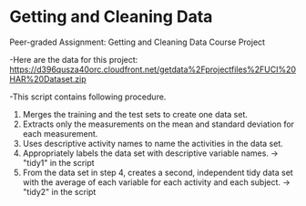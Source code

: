# Getting and Cleaning Data
Peer-graded Assignment: Getting and Cleaning Data Course Project

-Here are the data for this project:
https://d396qusza40orc.cloudfront.net/getdata%2Fprojectfiles%2FUCI%20HAR%20Dataset.zip

-This script contains following procedure.
1. Merges the training and the test sets to create one data set.
2. Extracts only the measurements on the mean and standard deviation for each measurement.
3. Uses descriptive activity names to name the activities in the data set.
4. Appropriately labels the data set with descriptive variable names. -> "tidy1" in the script
5. From the data set in step 4, creates a second, independent tidy data set with the average of each variable for each activity and each subject. -> "tidy2" in the script

